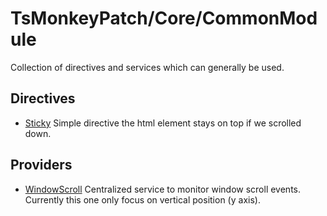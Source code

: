 # TsMonkeyPatch/Core/CommonModule
Collection of directives and services which can generally be used.

## Directives

- [Sticky](https://github.com/TsMonkeyPatch/framwork/tree/master/projects/core/common/docs/sticky.md)
Simple directive the html element stays on top if we scrolled down.

## Providers

- [WindowScroll](https://github.com/TsMonkeyPatch/framwork/tree/master/projects/core/common/docs/window-scroll.md)
Centralized service to monitor window scroll events. Currently this one only focus on vertical position (y axis).